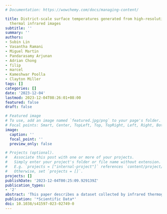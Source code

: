 ```yaml
---
# Documentation: https://wowchemy.com/docs/managing-content/

title: District-scale surface temperatures generated from high-resolution longitudinal
  thermal infrared images
subtitle: ''
summary: ''
authors:
- Subin Lin
- Vasantha Ramani
- Miguel Martin
- Pandarasamy Arjunan
- Adrian Chong
- filip
- marcel
- Kameshwar Poolla
- Clayton Miller
tags: []
categories: []
date: '2023-12-04'
lastmod: 2023-12-04T08:26:01+08:00
featured: false
draft: false

# Featured image
# To use, add an image named `featured.jpg/png` to your page's folder.
# Focal points: Smart, Center, TopLeft, Top, TopRight, Left, Right, BottomLeft, Bottom, BottomRight.
image:
  caption: ''
  focal_point: ''
  preview_only: false

# Projects (optional).
#   Associate this post with one or more of your projects.
#   Simply enter your project's folder or file name without extension.
#   E.g. `projects = ["internal-project"]` references `content/project/deep-learning/index.md`.
#   Otherwise, set `projects = []`.
projects: []
publishDate: '2023-12-04T00:25:09.929139Z'
publication_types:
- '2'
abstract: 'This paper describes a dataset collected by infrared thermography, a non-contact, non-intrusive technique to acquire data and analyze the built environment in various aspects. While most studies focus on the city and building scales, an observatory installed on a rooftop provides high temporal and spatial resolution observations with dynamic interactions on the district scale. The rooftop infrared thermography observatory with a multi-modal platform capable of assessing a wide range of dynamic processes in urban systems was deployed in Singapore. It was placed on the top of two buildings that overlook the outdoor context of the National University of Singapore campus. The platform collects remote sensing data from tropical areas on a temporal scale, allowing users to determine the temperature trend of individual features such as buildings, roads, and vegetation. The dataset includes 1,365,921 thermal images collected on average at approximately 10-second intervals from two locations during ten months.'
publication: '*Scientific Data*'
doi: 10.1038/s41597-023-02749-0
---
```

